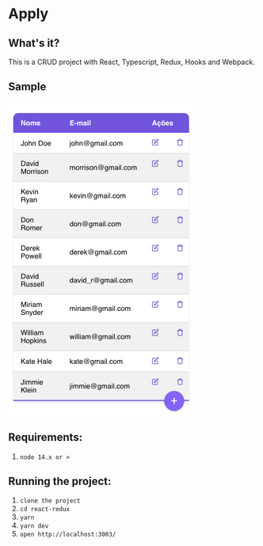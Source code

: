 # Apply

## What's it?
This is a CRUD project with React, Typescript, Redux, Hooks and Webpack.

## Sample
![](react-redux.png)

## Requirements:
1. `node 14.x or >`

## Running the project:

1. `clone the project`
2. `cd react-redux`
3. `yarn`
4. `yarn dev`
5. `open http://localhost:3003/`